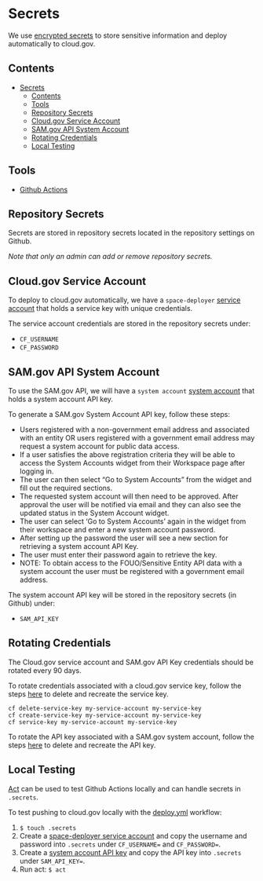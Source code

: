# Secrets

We use [encrypted secrets](https://docs.github.com/en/actions/security-guides/encrypted-secrets) to store sensitive information and deploy automatically to cloud.gov.

## Contents

- [Secrets](#secrets)
  - [Contents](#contents)
  - [Tools](#tools)
  - [Repository Secrets](#repository-secrets)
  - [Cloud.gov Service Account](#cloudgov-service-account)
  - [SAM.gov API System Account](#samgov-api-system-account)
  - [Rotating Credentials](#rotating-credentials)
  - [Local Testing](#local-testing)

## Tools

* [Github Actions](https://github.com/features/actions)

## Repository Secrets

Secrets are stored in repository secrets located in the repository settings on Github.

*Note that only an admin can add or remove repository secrets.*

## Cloud.gov Service Account

To deploy to cloud.gov automatically, we have a `space-deployer` [service account](https://cloud.gov/docs/services/cloud-gov-service-account/) that holds a service key with unique credentials.  

The service account credentials are stored in the repository secrets under:

- `CF_USERNAME`
- `CF_PASSWORD`

## SAM.gov API System Account

To use the SAM.gov API, we will have a `system account` [system account](https://www.fsd.gov/gsafsd_sp?id=gsafsd_kb_articles&sys_id=f8426db91b594d9006b09796bc4bcb52) that holds a system account API key.  

To generate a SAM.gov System Account API key, follow these steps:

* Users registered with a non-government email address and associated with an entity OR users registered with a government email address may request a system account for public data access.
* If a user satisfies the above registration criteria they will be able to access the System Accounts widget from their Workspace page after logging in.
* The user can then select “Go to System Accounts” from the widget and fill out the required sections.
* The requested system account will then need to be approved. After approval the user will be notified via email and they can also see the updated status in the System Account widget.
* The user can select ‘Go to System Accounts’ again in the widget from their workspace and enter a new system account password.
* After setting up the password the user will see a new section for retrieving a system account API Key.
* The user must enter their password again to retrieve the key.
* NOTE: To obtain access to the FOUO/Sensitive Entity API data with a system account the user must be registered with a government email address.

The system account API key will be stored in the repository secrets (in Github) under:

- `SAM_API_KEY`

## Rotating Credentials

The Cloud.gov service account and SAM.gov API Key credentials should be rotated every 90 days. 

To rotate credentials associated with a cloud.gov service key, follow the steps [here](https://cloud.gov/docs/services/cloud-gov-service-account/) to delete and recreate the service key.

```shell
cf delete-service-key my-service-account my-service-key
cf create-service-key my-service-account my-service-key
cf service-key my-service-account my-service-key
```

To rotate the API key associated with a SAM.gov system account, follow the steps [here](https://www.fsd.gov/sys_attachment.do?sys_id=5462e13d1b594d9006b09796bc4bcbd2) to delete and recreate the API key.

## Local Testing

[Act](https://github.com/nektos/act) can be used to test Github Actions locally and can handle secrets in `.secrets`.  

To test pushing to cloud.gov locally with the [deploy.yml](.github/workflows/deploy.yml) workflow:

1. `$ touch .secrets`
2. Create a [space-deployer service account](https://cloud.gov/docs/services/cloud-gov-service-account/) and copy the username and password into `.secrets` under `CF_USERNAME=` and `CF_PASSWORD=`.
3. Create a [system account API key](https://www.fsd.gov/sys_attachment.do?sys_id=5462e13d1b594d9006b09796bc4bcbd2) and copy the API key into `.secrets` under `SAM_API_KEY=`.
4. Run act: `$ act`
